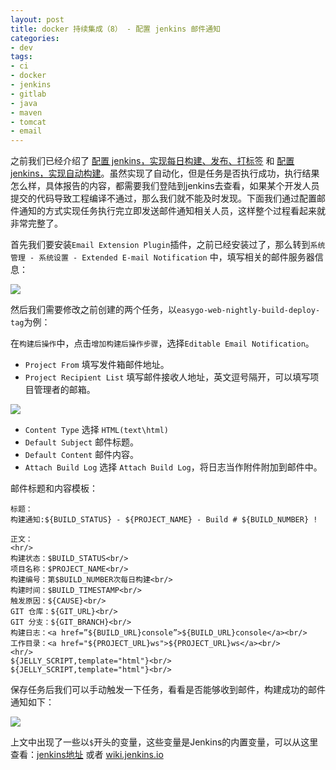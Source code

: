 ```yaml
---
layout: post
title: docker 持续集成（8） - 配置 jenkins 邮件通知
categories:
- dev
tags:
- ci
- docker
- jenkins
- gitlab
- java
- maven
- tomcat
- email
---
```


之前我们已经介绍了 [配置 jenkins，实现每日构建、发布、打标签](http://zhuxulu.com/2018/03/docker-ci-jenkins-settings-nightly-build-deploy-tag/) 和 [配置 jenkins，实现自动构建](http://zhuxulu.com/2018/04/docker-ci-jenkins-settings-push-build/)。虽然实现了自动化，但是任务是否执行成功，执行结果怎么样，具体报告的内容，都需要我们登陆到jenkins去查看，如果某个开发人员提交的代码导致工程编译不通过，那么我们就不能及时发现。下面我们通过配置邮件通知的方式实现任务执行完立即发送邮件通知相关人员，这样整个过程看起来就非常完整了。

首先我们要安装`Email Extension Plugin`插件，之前已经安装过了，那么转到`系统管理 - 系统设置 - Extended E-mail Notification` 中，填写相关的邮件服务器信息：

![](http://zhuxulu.github.com/assets/post-images/jenkins-email-settings.png)


然后我们需要修改之前创建的两个任务，以`easygo-web-nightly-build-deploy-tag`为例：

在`构建后操作`中，点击`增加构建后操作步骤`，选择`Editable Email Notification`。

- `Project From` 填写发件箱邮件地址。
- `Project Recipient List` 填写邮件接收人地址，英文逗号隔开，可以填写项目管理者的邮箱。

![](http://zhuxulu.github.com/assets/post-images/jenkins-email-recipient.png)

- `Content Type` 选择 `HTML(text\html)`
- `Default Subject` 邮件标题。
- `Default Content` 邮件内容。
- `Attach Build Log` 选择 `Attach Build Log`，将日志当作附件附加到邮件中。

邮件标题和内容模板：

    标题：
    构建通知:${BUILD_STATUS} - ${PROJECT_NAME} - Build # ${BUILD_NUMBER} !

    正文：
    <hr/>
    构建状态：$BUILD_STATUS<br/>
    项目名称：$PROJECT_NAME<br/>
    构建编号：第$BUILD_NUMBER次每日构建<br/>
    构建时间：$BUILD_TIMESTAMP<br/>
    触发原因：${CAUSE}<br/>
    GIT 仓库：${GIT_URL}<br/>
    GIT 分支：${GIT_BRANCH}<br/>
    构建日志：<a href=”${BUILD_URL}console”>${BUILD_URL}console</a><br/>
    工作目录：<a href="${PROJECT_URL}ws">${PROJECT_URL}ws</a><br/>
    <hr/>
    ${JELLY_SCRIPT,template="html"}<br/>
    ${JELLY_SCRIPT,template="html"}<br/>

保存任务后我们可以手动触发一下任务，看看是否能够收到邮件，构建成功的邮件通知如下：

![](http://zhuxulu.github.com/assets/post-images/jenkins-email-success.png)

上文中出现了一些以`$`开头的变量，这些变量是Jenkins的内置变量，可以从这里查看：[jenkins地址](http://jenkins地址/env-vars.html/) 或者 [wiki.jenkins.io](https://wiki.jenkins.io/display/JENKINS/Building+a+software+project#Buildingasoftwareproject-below)
